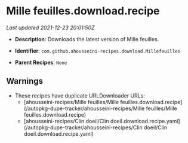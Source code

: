 # Mille feuilles.download.recipe

_Last updated 2021-12-23 20:01:50Z_

- **Description**: Downloads the latest version of Mille feuilles.

- **Identifier**: `com.github.ahousseini-recipes.download.Millefeuilles`

- **Parent Recipes**: `None`


## Warnings

- These recipes have duplicate URLDownloader URLs:
    - [ahousseini-recipes/Mille feuilles/Mille feuilles.download.recipe](/autopkg-dupe-tracker/ahousseini-recipes/Mille feuilles/Mille feuilles.download.recipe)
    - [ahousseini-recipes/Clin doeil/Clin doeil.download.recipe.yaml](/autopkg-dupe-tracker/ahousseini-recipes/Clin doeil/Clin doeil.download.recipe.yaml)